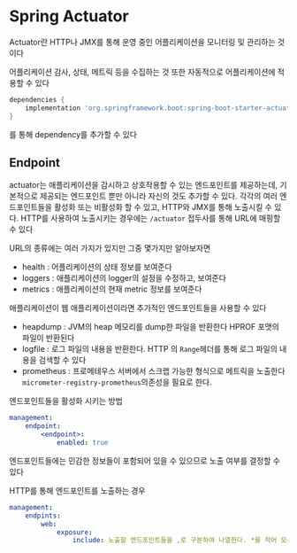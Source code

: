 # Spring Actuator

Actuator란 HTTP나 JMX를 통해 운영 중인 어플리케이션을 모니터링 및 관리하는 것이다

어플리케이션 감사, 상태, 메트릭 등을 수집하는 것 또한 자동적으로 어플리케이션에 적용할 수 있다

```gradle
dependencies {
    implementation 'org.springframework.boot:spring-boot-starter-actuator'
}
```
를 통해 dependency를 추가할 수 있다

## Endpoint

actuator는 애플리케이션을 감시하고 상호작용할 수 있는 엔드포인트를 제공하는데, 기본적으로 제공되는 엔드포인트 뿐만 아니라 자신의 것도 추가할 수 있다.
각각의 여러 엔드포인트들을 활성화 또는 비활성화 할 수 있고, HTTP와 JMX를 통해 노출시킬 수 있다. HTTP를 사용하여 노출시키는 경우에는 ```/actuator``` 접두사를 통해 URL에 매핑할 수 있다

URL의 종류에는 여러 가지가 있지만 그중 몇가지만 알아보자면
* health : 어플리케이션의 상태 정보를 보여준다
* loggers : 애플리케이션의 logger의 설정을 수정하고, 보여준다
* metrics : 애플리케이션의 현재 metric 정보를 보여준다

애플리케이션이 웹 애플리케이션이라면 추가적인 엔드포인트들을 사용할 수 있다

* heapdump : JVM의 heap 메모리를 dump한 파일을 반환한다 HPROF 포맷의 파일이 반환된다
* logfile : 로그 파일의 내용을 반환한다. HTTP 의 ```Range```헤더를 통해 로그 파일의 내용을 검색할 수 있다
* prometheus : 프로메테우스 서버에서 스크랩 가능한 형식으로 메트릭을 노출한다 ```micrometer-registry-prometheus```의존성을 필요로 한다.

엔드포인트들을 활성화 시키는 방법

```yaml
management:
    endpoint:
        <endpoint>: 
            enabled: true
```

엔드포인트들에는 민감한 정보들이 포함되어 있을 수 있으므로 노출 여부를 결정할 수 있다

HTTP를 통해 엔드포인트를 노출하는 경우
```yaml
management:
    endpints:
        web:
            exposure:
                include: 노출할 엔드포인트들을 ,로 구분하여 나열한다. *를 적어 모든 엔드포인트를 노출할 수 있다.
```

